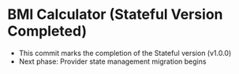 # BMI Calculator (Stateful Version Completed)

- This commit marks the completion of the Stateful version (v1.0.0)
- Next phase: Provider state management migration begins
